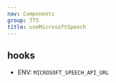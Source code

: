```yaml
---
nav: Components
group: TTS
title: useMicrosoftSpeech
---
```


## hooks

- ENV: `MICROSOFT_SPEECH_API_URL`

<code src="./demos/index.tsx" nopadding></code>
